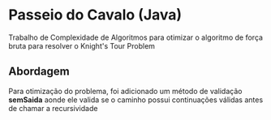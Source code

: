 # Passeio do Cavalo (Java)

Trabalho de Complexidade de Algoritmos para otimizar o algoritmo de força bruta para resolver o Knight's Tour Problem

## Abordagem

Para otimização do problema, foi adicionado um método de validação **semSaida** aonde ele valida se o caminho possui continuações válidas antes de chamar a recursividade
